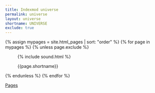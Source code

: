 ```yaml
---
title: Indexmod universe
permalink: universe
layout: universe
shortname: UNIVERSE
exclude: true
---
```


<wrap>
{% assign mypages = site.html_pages | sort: "order" %}
{% for page in mypages %}
{% unless page.exclude %}
<figure>
<p>{% include sound.html %}</p>
<figcaption>
<p class="shortname">{{page.shortname}}</p>
</figcaption>
</figure>
{% endunless %}
{% endfor %}
</wrap>

[Pages](/pages.md)
